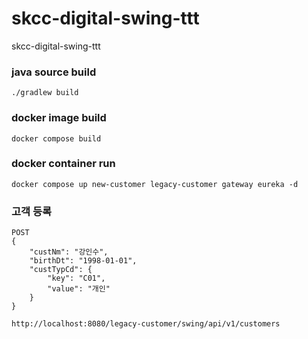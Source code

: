# skcc-digital-swing-ttt
skcc-digital-swing-ttt

### java source build
```
./gradlew build
```

### docker image build
```
docker compose build
```

### docker container run
```
docker compose up new-customer legacy-customer gateway eureka -d
```

### 고객 등록
```
POST
{
    "custNm": "강인수",
    "birthDt": "1998-01-01",
    "custTypCd": {
        "key": "C01",
        "value": "개인"
    }
}
```
```
http://localhost:8080/legacy-customer/swing/api/v1/customers
```
